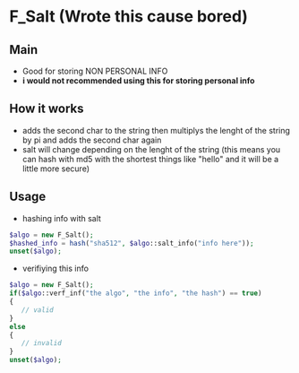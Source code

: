 # F_Salt (Wrote this cause bored)

## Main
- Good for storing NON PERSONAL INFO 
- **i would not recommended using this for storing personal info**

## How it works
- adds the second char to the string then multiplys the lenght of the string by pi and adds the second char again 
- salt will change depending on the lenght of the string (this means you can hash with md5 with the shortest things like "hello" and it will be a little more secure)

## Usage 
- hashing info with salt
```php
$algo = new F_Salt();
$hashed_info = hash("sha512", $algo::salt_info("info here"));
unset($algo);
```
- verifiying this info
```php
$algo = new F_Salt();
if($algo::verf_inf("the algo", "the info", "the hash") == true)
{
   // valid 
}
else 
{
   // invalid
}
unset($algo);

```
